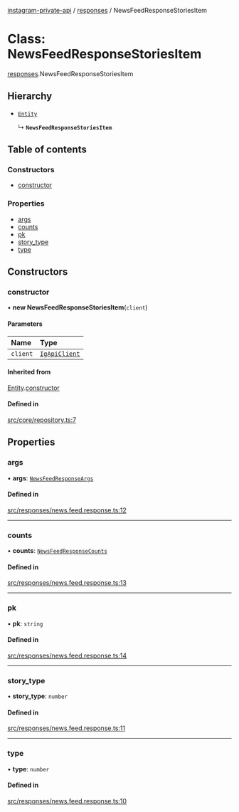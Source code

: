 [instagram-private-api](../../README.md) / [responses](../../modules/responses.md) / NewsFeedResponseStoriesItem

# Class: NewsFeedResponseStoriesItem

[responses](../../modules/responses.md).NewsFeedResponseStoriesItem

## Hierarchy

- [`Entity`](../index/Entity.md)

  ↳ **`NewsFeedResponseStoriesItem`**

## Table of contents

### Constructors

- [constructor](NewsFeedResponseStoriesItem.md#constructor)

### Properties

- [args](NewsFeedResponseStoriesItem.md#args)
- [counts](NewsFeedResponseStoriesItem.md#counts)
- [pk](NewsFeedResponseStoriesItem.md#pk)
- [story\_type](NewsFeedResponseStoriesItem.md#story_type)
- [type](NewsFeedResponseStoriesItem.md#type)

## Constructors

### constructor

• **new NewsFeedResponseStoriesItem**(`client`)

#### Parameters

| Name | Type |
| :------ | :------ |
| `client` | [`IgApiClient`](../index/IgApiClient.md) |

#### Inherited from

[Entity](../index/Entity.md).[constructor](../index/Entity.md#constructor)

#### Defined in

[src/core/repository.ts:7](https://github.com/Nerixyz/instagram-private-api/blob/b3351b9/src/core/repository.ts#L7)

## Properties

### args

• **args**: [`NewsFeedResponseArgs`](../../interfaces/responses/NewsFeedResponseArgs.md)

#### Defined in

[src/responses/news.feed.response.ts:12](https://github.com/Nerixyz/instagram-private-api/blob/b3351b9/src/responses/news.feed.response.ts#L12)

___

### counts

• **counts**: [`NewsFeedResponseCounts`](../../interfaces/responses/NewsFeedResponseCounts.md)

#### Defined in

[src/responses/news.feed.response.ts:13](https://github.com/Nerixyz/instagram-private-api/blob/b3351b9/src/responses/news.feed.response.ts#L13)

___

### pk

• **pk**: `string`

#### Defined in

[src/responses/news.feed.response.ts:14](https://github.com/Nerixyz/instagram-private-api/blob/b3351b9/src/responses/news.feed.response.ts#L14)

___

### story\_type

• **story\_type**: `number`

#### Defined in

[src/responses/news.feed.response.ts:11](https://github.com/Nerixyz/instagram-private-api/blob/b3351b9/src/responses/news.feed.response.ts#L11)

___

### type

• **type**: `number`

#### Defined in

[src/responses/news.feed.response.ts:10](https://github.com/Nerixyz/instagram-private-api/blob/b3351b9/src/responses/news.feed.response.ts#L10)
